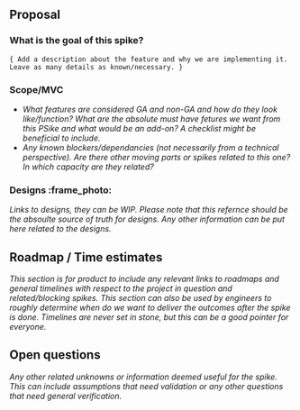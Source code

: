 <!--The purpose of this spike template is to ensure that the teams have all the information they need before approaching a spike. Teams across product, engineering and design should collaborate to ensure the feature tackled in the spike is thought through and that all necessary details are included.

This template is not a set-in-stone prerequisite for spikes as some of the spikes are more abstract. So this template is designed to be customizable and fit the majority of the use cases.-->

## Proposal

### What is the goal of this spike?

`{ Add a description about the feature and why we are implementing it. Leave as many details as known/necessary. }`

### Scope/MVC

- _What features are considered GA and non-GA and how do they look like/function?  What are the absolute must have fetures we want from this PSike and what would be an add-on? A checklist might be beneficial to include._
- _Any known blockers/dependancies (not necessarily from a technical perspective). Are there other moving parts or spikes related to this one? In which capacity are they related?_

### Designs :frame_photo:

_Links to designs, they can be WIP. Please note that this refernce should be the absoulte source of truth for designs. Any other information can be put here related to the designs._

## Roadmap / Time estimates

_This section is for product to include any relevant links to roadmaps and general timelines with respect to the project in question and related/blocking spikes. This section can also be used by engineers to roughly determine when do we want to deliver the outcomes after the spike is done. Timelines are never set in stone, but this can be a good pointer for everyone._

## Open questions

_Any other related unknowns or information deemed useful for the spike. This can include assumptions that need validation or any other questions that need general verification._


<!--The template is stored at `.gitlab/issue_templates/Plan - Spike.md` directory if you need to update it -->